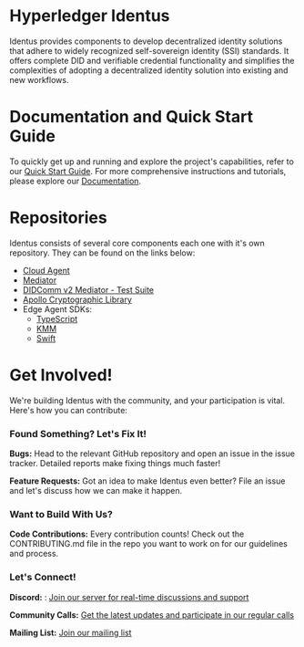 # Hyperledger Identus

Identus provides components to develop decentralized identity solutions that adhere to widely recognized self-sovereign identity (SSI) standards.  It offers complete DID and verifiable credential functionality and simplifies the complexities of adopting a decentralized identity solution into existing and new workflows.

# Documentation and Quick Start Guide

To quickly get up and running and explore the project's capabilities, refer to our [Quick Start Guide](https://docs.atalaprism.io/docs/quick-start).  For more comprehensive instructions and tutorials, please explore our [Documentation](https://docs.atalaprism.io/).

# Repositories

Identus consists of several core components each one with it's own repository. They can be found on the links below:  

- [Cloud Agent](https://github.com/hyperledger/identus-cloud-agent)
- [Mediator](https://github.com/input-output-hk/atala-prism-mediator) 
- [DIDComm v2 Mediator - Test Suite](https://github.com/input-output-hk/didcomm-v2-mediator-test-suite)
- [Apollo Cryptographic Library](https://github.com/input-output-hk/atala-prism-apollo)
- Edge Agent SDKs:
  - [TypeScript](https://github.com/input-output-hk/atala-prism-wallet-sdk-ts)
  - [KMM](https://github.com/input-output-hk/atala-prism-wallet-sdk-kmm)
  - [Swift](https://github.com/input-output-hk/atala-prism-wallet-sdk-swift)

# Get Involved!

We're building Identus with the community, and your participation is vital. Here's how you can contribute:

### Found Something? Let's Fix It!

**Bugs:** Head to the relevant GitHub repository and open an issue in the issue tracker. Detailed reports make fixing things much faster!

**Feature Requests:** Got an idea to make Identus even better? File an issue and let's discuss how we can make it happen.  

### Want to Build With Us?

**Code Contributions:** Every contribution counts! Check out the CONTRIBUTING.md file in the repo you want to work on for our guidelines and process.

### Let's Connect!

**Discord:** : [Join our server for real-time discussions and support](https://discord.gg/hyperledger)

**Community Calls:** [Get the latest updates and participate in our regular calls](https://lists.hyperledger.org/g/identus/calendar)

**Mailing List:** [Join our mailing list](https://lists.hyperledger.org/g/identus)

